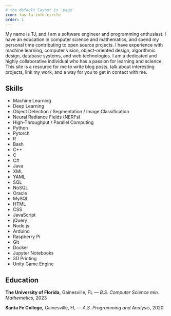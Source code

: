 ```yaml
---
# the default layout is 'page'
icon: fas fa-info-circle
order: 1
---
```

My name is TJ, and I am a software engineer and programming enthusiast. I have an education in computer science and mathematics, and spend my personal time contributing to open source projects. I have experience with machine learning, computer vision, object-oriented design, algorithmic design, database systems, and web technologies. I am a dedicated and highly collaborative individual who has a passion for learning and science. This site is a resource for me to write blog posts, talk about interesting projects, link my work, and a way for you to get in contact with me.

## Skills
- Machine Learning
- Deep Learning
- Object Detection / Segmentation / Image Classification
- Neural Radiance Fields (NERFs)
- High-Throughput / Parallel Computing
- Python
- Pytorch
- R
- Bash
- C++
- C
- C#
- Java
- XML
- YAML
- SQL
- NoSQL
- Oracle
- MySQL
- HTML
- CSS
- JavaScript
- jQuery
- Node.js
- Arduino
- Raspberry Pi
- Git
- Docker
- Jupyter Notebooks
- 3D Printing
- Unity Game Engine


## Education
**The University of Florida,** Gainesville, FL — *B.S. Computer Science min. Mathematics*, 2023

**Santa Fe College,** Gainesville, FL — *A.S. Programming and Analysis*, 2020
